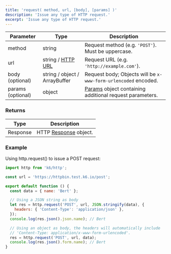 ```yaml
---
title: 'request( method, url, [body], [params] )'
description: 'Issue any type of HTTP request.'
excerpt: 'Issue any type of HTTP request.'
---
```


| Parameter         | Type                          | Description                                                                               |
| ----------------- | ----------------------------- | ----------------------------------------------------------------------------------------- |
| method            | string                        | Request method (e.g. `'POST'`). Must be uppercase.                                        |
| url               | string / [HTTP URL](/javascript-api/k6-http/urlurl#returns) | Request URL (e.g. `'http://example.com'`).                  |
| body (optional)   | string / object / ArrayBuffer | Request body; Objects will be `x-www-form-urlencoded` encoded.                            |
| params (optional) | object                        | [Params](/javascript-api/k6-http/params) object containing additional request parameters. |

### Returns

| Type     | Description                                               |
| -------- | --------------------------------------------------------- |
| Response | HTTP [Response](/javascript-api/k6-http/response) object. |

### Example

Using http.request() to issue a POST request:

<CodeGroup labels={[]}>

```javascript
import http from 'k6/http';

const url = 'https://httpbin.test.k6.io/post';

export default function () {
  const data = { name: 'Bert' };

  // Using a JSON string as body
  let res = http.request('POST', url, JSON.stringify(data), {
    headers: { 'Content-Type': 'application/json' },
  });
  console.log(res.json().json.name); // Bert

  // Using an object as body, the headers will automatically include
  // 'Content-Type: application/x-www-form-urlencoded'.
  res = http.request('POST', url, data);
  console.log(res.json().form.name); // Bert
}
```

</CodeGroup>
